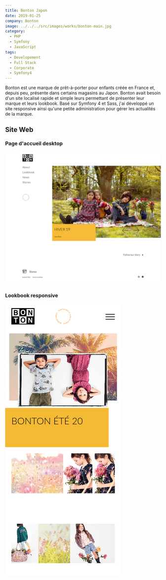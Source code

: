 ```yaml
---
title: Bonton Japon
date: 2019-01-25
company: Bonton
image: ../../../src/images/works/bonton-main.jpg
category:
  - PHP
  - Symfony
  - JavaScript
tags:
  - Developement
  - Full Stack
  - Corporate
  - Symfony4
---
```


Bonton est une marque de prêt-à-porter pour enfants créée en France et, depuis peu, présente dans certains magasins au Japon. Bonton avait besoin d'un site localisé rapide et simple leurs permettant de présenter leur marque et leurs lookbook. Basé sur Symfony 4 et Sass, j'ai développé un site responsive ainsi qu'une petite administration pour gérer les actualités de la marque.

## Site Web

### Page d'accueil desktop

![Bonton accueil](./bonton_01.jpg)

### Lookbook responsive

![Bonton Lookbook responsive](./bonton_02.jpg)
